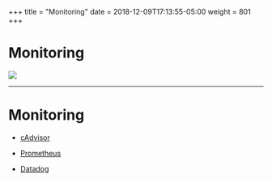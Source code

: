 +++
title = "Monitoring"
date = 2018-12-09T17:13:55-05:00
weight = 801
+++

# Monitoring 

![](/images/pro_dashboard.png)

---

# Monitoring

* [cAdvisor](https://github.com/google/cadvisor)

* [Prometheus](https://prometheus.io/)

* [Datadog](https://docs.datadoghq.com/integrations/kubernetes/)

